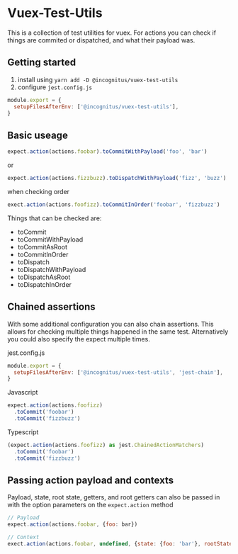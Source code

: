 # Vuex-Test-Utils

This is a collection of test utilities for vuex.  For actions you can check if things are commited or dispatched, and what their payload was.

## Getting started

1. install using `yarn add -D @incognitus/vuex-test-utils`
2. configure `jest.config.js`
```javascript
module.export = {
  setupFilesAfterEnv: ['@incognitus/vuex-test-utils'],
}
```

## Basic useage

```javascript
expect.action(actions.foobar).toCommitWithPayload('foo', 'bar')
```

or

```javascript
expect.action(actions.fizzbuzz).toDispatchWithPayload('fizz', 'buzz')
```

when checking order

```javascript
exect.action(actions.foofizz).toCommitInOrder('foobar', 'fizzbuzz')
```

Things that can be checked are:

* toCommit
* toCommitWithPayload
* toCommitAsRoot
* toCommitInOrder
* toDispatch
* toDispatchWithPayload
* toDispatchAsRoot
* toDispatchInOrder

## Chained assertions
With some additional configuration you can also chain assertions.  This allows for checking multiple things happened in the same test.  Alternatively you could also specify the expect multiple times.

jest.config.js
```javascript
module.export = {
  setupFilesAfterEnv: ['@incognitus/vuex-test-utils', 'jest-chain'],
}
```

Javascript
```javascript
expect.action(actions.foofizz)
  .toCommit('foobar')
  .toCommit('fizzbuzz')
```

Typescript
```typescript
(expect.action(actions.foofizz) as jest.ChainedActionMatchers)
  .toCommit('foobar')
  .toCommit('fizzbuzz')
```


## Passing action payload and contexts

Payload, state, root state, getters, and root getters can also be passed in with the option parameters on the `expect.action` method

```javascript
// Payload
expect.action(actions.foobar, {foo: bar})

// Context
exect.action(actions.foobar, undefined, {state: {foo: 'bar'}, rootState: {version: '1.0.0'}, etc..})
```
